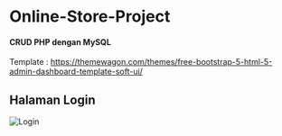 # Online-Store-Project
<h4>CRUD PHP dengan MySQL</h4>

Template : https://themewagon.com/themes/free-bootstrap-5-html-5-admin-dashboard-template-soft-ui/

<h2>Halaman Login</h2>

![Login](https://user-images.githubusercontent.com/65702027/140840770-f0db153c-b28a-450a-97f5-26be33ef83e2.png)

